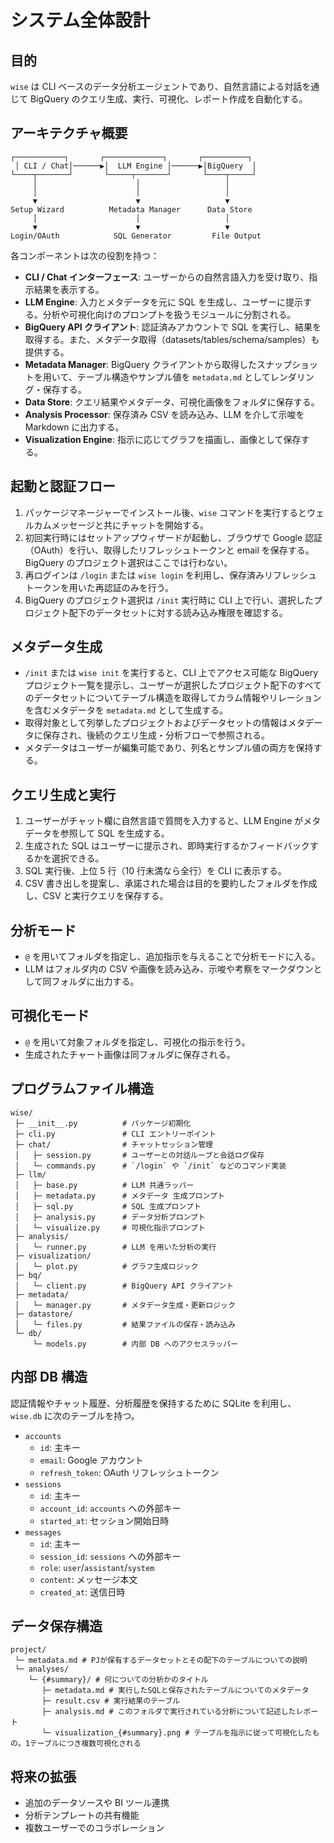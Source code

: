 # システム全体設計

## 目的

`wise` は CLI ベースのデータ分析エージェントであり、自然言語による対話を通じて BigQuery のクエリ生成、実行、可視化、レポート作成を自動化する。

## アーキテクチャ概要

```
┌───────────┐       ┌─────────────┐       ┌──────────┐
 │ CLI / Chat│──────▶│  LLM Engine │──────▶│BigQuery  │
└────┬───────┘       └─────┬───────┘       └────┬─────┘
     │                      │                   │
     │                      │                   │
     ▼                      ▼                   ▼
Setup Wizard          Metadata Manager      Data Store
     │                      │                   │
     ▼                      ▼                   ▼
Login/OAuth            SQL Generator         File Output
```

各コンポーネントは次の役割を持つ：

- **CLI / Chat インターフェース**: ユーザーからの自然言語入力を受け取り、指示結果を表示する。
- **LLM Engine**: 入力とメタデータを元に SQL を生成し、ユーザーに提示する。分析や可視化向けのプロンプトを扱うモジュールに分割される。
- **BigQuery API クライアント**: 認証済みアカウントで SQL を実行し、結果を取得する。また、メタデータ取得（datasets/tables/schema/samples）も提供する。
- **Metadata Manager**: BigQuery クライアントから取得したスナップショットを用いて、テーブル構造やサンプル値を `metadata.md` としてレンダリング・保存する。
- **Data Store**: クエリ結果やメタデータ、可視化画像をフォルダに保存する。
- **Analysis Processor**: 保存済み CSV を読み込み、LLM を介して示唆を Markdown に出力する。
- **Visualization Engine**: 指示に応じてグラフを描画し、画像として保存する。

## 起動と認証フロー

1. パッケージマネージャーでインストール後、`wise` コマンドを実行するとウェルカムメッセージと共にチャットを開始する。
2. 初回実行時にはセットアップウィザードが起動し、ブラウザで Google 認証（OAuth）を行い、取得したリフレッシュトークンと email を保存する。BigQuery のプロジェクト選択はここでは行わない。
3. 再ログインは `/login` または `wise login` を利用し、保存済みリフレッシュトークンを用いた再認証のみを行う。
4. BigQuery のプロジェクト選択は `/init` 実行時に CLI 上で行い、選択したプロジェクト配下のデータセットに対する読み込み権限を確認する。

## メタデータ生成

- `/init` または `wise init` を実行すると、CLI 上でアクセス可能な BigQuery プロジェクト一覧を提示し、ユーザーが選択したプロジェクト配下のすべてのデータセットについてテーブル構造を取得してカラム情報やリレーションを含むメタデータを `metadata.md` として生成する。
- 取得対象として列挙したプロジェクトおよびデータセットの情報はメタデータに保存され、後続のクエリ生成・分析フローで参照される。
- メタデータはユーザーが編集可能であり、列名とサンプル値の両方を保持する。

## クエリ生成と実行

1. ユーザーがチャット欄に自然言語で質問を入力すると、LLM Engine がメタデータを参照して SQL を生成する。
2. 生成された SQL はユーザーに提示され、即時実行するかフィードバックするかを選択できる。
3. SQL 実行後、上位 5 行（10 行未満なら全行）を CLI に表示する。
4. CSV 書き出しを提案し、承諾された場合は目的を要約したフォルダを作成し、CSV と実行クエリを保存する。

## 分析モード

- `@` を用いてフォルダを指定し、追加指示を与えることで分析モードに入る。
- LLM はフォルダ内の CSV や画像を読み込み、示唆や考察をマークダウンとして同フォルダに出力する。

## 可視化モード

- `@` を用いて対象フォルダを指定し、可視化の指示を行う。
- 生成されたチャート画像は同フォルダに保存される。

## プログラムファイル構造

```
wise/
 ├─ __init__.py          # パッケージ初期化
 ├─ cli.py               # CLI エントリーポイント
 ├─ chat/                # チャットセッション管理
 │   ├─ session.py       # ユーザーとの対話ループと会話ログ保存
 │   └─ commands.py      # `/login` や `/init` などのコマンド実装
 ├─ llm/
 │   ├─ base.py          # LLM 共通ラッパー
 │   ├─ metadata.py      # メタデータ 生成プロンプト
 │   ├─ sql.py           # SQL 生成プロンプト
 │   ├─ analysis.py      # データ分析プロンプト
 │   └─ visualize.py     # 可視化指示プロンプト
 ├─ analysis/
 │   └─ runner.py        # LLM を用いた分析の実行
 ├─ visualization/
 │   └─ plot.py          # グラフ生成ロジック
 ├─ bq/
 │   └─ client.py        # BigQuery API クライアント
 ├─ metadata/
 │   └─ manager.py       # メタデータ生成・更新ロジック
 ├─ datastore/
 │   └─ files.py         # 結果ファイルの保存・読み込み
 └─ db/
     └─ models.py        # 内部 DB へのアクセスラッパー
```

## 内部 DB 構造

認証情報やチャット履歴、分析履歴を保持するために SQLite を利用し、`wise.db` に次のテーブルを持つ。

- `accounts`
  - `id`: 主キー
  - `email`: Google アカウント
  - `refresh_token`: OAuth リフレッシュトークン
- `sessions`
  - `id`: 主キー
  - `account_id`: `accounts` への外部キー
  - `started_at`: セッション開始日時
- `messages`
  - `id`: 主キー
  - `session_id`: `sessions` への外部キー
  - `role`: `user`/`assistant`/`system`
  - `content`: メッセージ本文
  - `created_at`: 送信日時

## データ保存構造

```
project/
 └─ metadata.md # PJが保有するデータセットとその配下のテーブルについての説明
 └─ analyses/
    └─ {#summary}/ # 何についての分析かのタイトル
       ├─ metadata.md # 実行したSQLと保存されたテーブルについてのメタデータ
       ├─ result.csv # 実行結果のテーブル
       ├─ analysis.md # このフォルダで実行されている分析について記述したレポート
       └─ visualization_{#summary}.png # テーブルを指示に従って可視化したもの。1テーブルにつき複数可視化される
```

## 将来の拡張

- 追加のデータソースや BI ツール連携
- 分析テンプレートの共有機能
- 複数ユーザーでのコラボレーション

